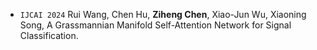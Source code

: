 - ``IJCAI 2024`` Rui Wang, Chen Hu, **Ziheng Chen**, Xiao-Jun Wu, Xiaoning Song, A Grassmannian Manifold Self-Attention Network for Signal Classification.
<!-- <sup>†</sup> -->